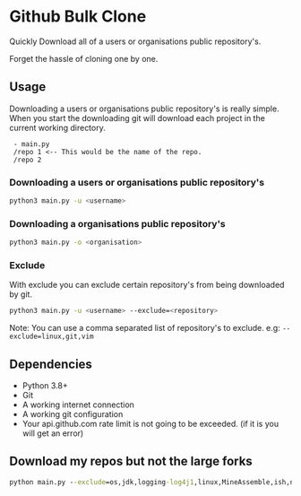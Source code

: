 # Github Bulk Clone

Quickly Download all of a users or organisations public repository's.

Forget the hassle of cloning one by one.

## Usage

Downloading a users or organisations public repository's is really simple. When you start the downloading git will download each project in the current working directory.

```
 - main.py
 /repo 1 <-- This would be the name of the repo.
 /repo 2
```


### Downloading a users or organisations public repository's

```bash
python3 main.py -u <username>
```

### Downloading a organisations public repository's

```bash
python3 main.py -o <organisation>
```

### Exclude

With exclude you can exclude certain repository's from being downloaded by git.

```bash
python3 main.py -u <username> --exclude=<repository>
```

Note: You can use a comma separated list of repository's to exclude. e.g: `--exclude=linux,git,vim`

## Dependencies
- Python 3.8+
- Git
- A working internet connection
- A working git configuration
- Your api.github.com rate limit is not going to be exceeded. (if it is you will get an error)

## Download my repos but not the large forks
```cmd
python main.py --exclude=os,jdk,logging-log4j1,linux,MineAssemble,ish,nt5src lewisevans2007
```
